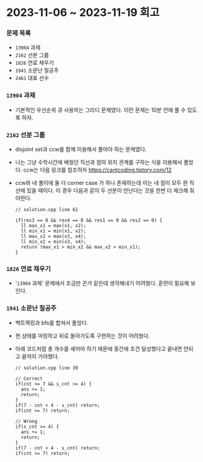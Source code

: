 # 2023-11-06 ~ 2023-11-19 회고

### 문제 목록

- `13904` 과제
- `2162` 선분 그룹
- `1826` 연료 채우기
- `1941` 소문난 칠공주
- `2461` 대표 선수

### `13904` 과제

- 기본적인 우선순위 큐 사용하는 그리디 문제였다. 이런 문제는 10분 안에 풀 수 있도록 하자.

### `2162` 선분 그룹

- disjoint set과 ccw를 함께 이용해서 풀어야 하는 문제였다.
- 나는 그냥 수학시간에 배웠던 직선과 점의 위치 관계를 구하는 식을 이용해서 풀었다. ccw는 다음 링크를 참조하자 https://cantcoding.tistory.com/12
- ccw와 내 풀이에 둘 다 corner case 가 하나 존재하는데 이는 네 점이 모두 한 직선에 있을 때이다. 이 경우 다음과 같이 두 선분이 만난다는 것을 한번 더 체크해 줘야한다.

  ```
  // solution.cpp line 61

  if(res3 == 0 && res4 == 0 && res1 == 0 && res2 == 0) {
    ll max_x1 = max(x1, x2);
    ll min_x1 = min(x1, x2);
    ll max_x2 = max(x3, x4);
    ll min_x2 = min(x3, x4);
    return (max_x1 > min_x2 && max_x2 > min_x1);
  }
  ```

### `1826` 연료 채우기

- '`13904` 과제' 문제에서 조금만 꼰거 같은데 생각해내기 어려웠다. 훈련이 필요해 보인다.

### `1941` 소문난 칠공주

- 백트랙킹과 bfs를 합쳐서 풀었다.
- 현 상태를 마킹하고 뒤로 돌아가도록 구현하는 것이 어려웠다.
- 아래 코드처럼 총 개수를 세어야 하기 때문에 중간에 조건 달성했다고 끝내면 안되고 끝까지 가야했다.

  ```
  // solution.cpp line 39

  // Correct
  if(cnt >= 7 && s_cnt >= 4) {
    ans += 1;
    return;
  }
  if(7 - cnt < 4 - s_cnt) return;
  if(cnt >= 7) return;

  // Wrong
  if(s_cnt >= 4) {
    ans += 1;
    return;
  }
  if(7 - cnt < 4 - s_cnt) return;
  if(cnt >= 7) return;
  ```
